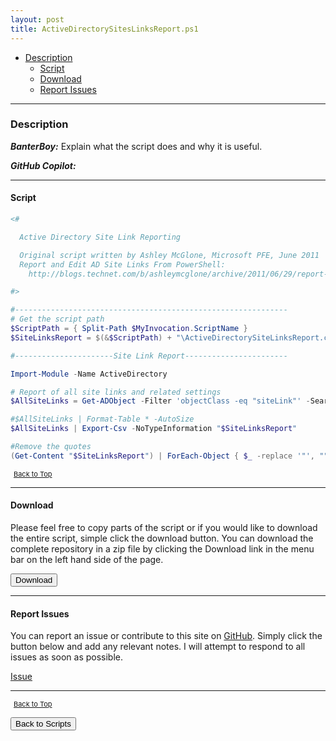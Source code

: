 ```yaml
---
layout: post
title: ActiveDirectorySitesLinksReport.ps1
---
```


- [Description](#description)
  - [Script](#script)
  - [Download](#download)
  - [Report Issues](#report-issues)

---

### Description

**_BanterBoy:_** Explain what the script does and why it is useful.

**_GitHub Copilot:_**

---

#### Script

```powershell
<#

  Active Directory Site Link Reporting

  Original script written by Ashley McGlone, Microsoft PFE, June 2011
  Report and Edit AD Site Links From PowerShell:
    http://blogs.technet.com/b/ashleymcglone/archive/2011/06/29/report-and-edit-ad-site-links-from-powershell-turbo-your-ad-replication.aspx

#>

#-------------------------------------------------------------
# Get the script path
$ScriptPath = { Split-Path $MyInvocation.ScriptName }
$SiteLinksReport = $(&$ScriptPath) + "\ActiveDirectorySiteLinksReport.csv"

#----------------------Site Link Report-----------------------

Import-Module -Name ActiveDirectory

# Report of all site links and related settings
$AllSiteLinks = Get-ADObject -Filter 'objectClass -eq "siteLink"' -Searchbase (Get-ADRootDSE).ConfigurationNamingContext -Property Description, Options, Cost, ReplInterval, SiteList, Schedule | Select-Object Name, Description, @{Name = "SiteCount"; Expression = { $_.SiteList.Count } }, Cost, ReplInterval, @{Name = "Schedule"; Expression = { If ($_.Schedule) { If (($_.Schedule -Join " ").Contains("240")) { "NonDefault" }Else { "24x7" } }Else { "24x7" } } }, Options

#$AllSiteLinks | Format-Table * -AutoSize
$AllSiteLinks | Export-Csv -NoTypeInformation "$SiteLinksReport"

#Remove the quotes
(Get-Content "$SiteLinksReport") | ForEach-Object { $_ -replace '"', "" } | Out-File "$SiteLinksReport" -Force -Encoding ascii
```

<span style="font-size:11px;"><a href="#"><i class="fas fa-caret-up" aria-hidden="true" style="color: white; margin-right:5px;"></i>Back to Top</a></span>

---

#### Download

Please feel free to copy parts of the script or if you would like to download the entire script, simple click the download button. You can download the complete repository in a zip file by clicking the Download link in the menu bar on the left hand side of the page.

<button class="btn" type="submit" onclick="window.open('/PowerShell/scripts/activeDirectory/ActiveDirectorySitesLinksReport.ps1')">
    <i class="fa fa-cloud-download-alt">
    </i>
        Download
</button>

---

#### Report Issues

You can report an issue or contribute to this site on <a href="https://github.com/BanterBoy/scripts-blog/issues">GitHub</a>. Simply click the button below and add any relevant notes. I will attempt to respond to all issues as soon as possible.

<!-- Place this tag where you want the button to render. -->

<a class="github-button" href="https://github.com/BanterBoy/scripts-blog/issues/new?title=ActiveDirectorySitesLinksReport.ps1&body=There is a problem with this function. Please find details below." data-show-count="true" aria-label="Issue BanterBoy/scripts-blog on GitHub">Issue</a>

---

<span style="font-size:11px;"><a href="#"><i class="fas fa-caret-up" aria-hidden="true" style="color: white; margin-right:5px;"></i>Back to Top</a></span>

<a href="/menu/_pages/scripts.html">
    <button class="btn">
        <i class='fas fa-reply'>
        </i>
            Back to Scripts
    </button>
</a>

[1]: http://ecotrust-canada.github.io/markdown-toc
[2]: https://github.com/googlearchive/code-prettify
